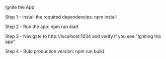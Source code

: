 Ignite the App

Step 1 - Install the required dependencies: npm install

Step 2 - Run the app: npm run start

Step 3 - Navigate to http://localhost:1234 and verify if you see "Igniting tha app"

Step 4 - Buld production version: npm run build